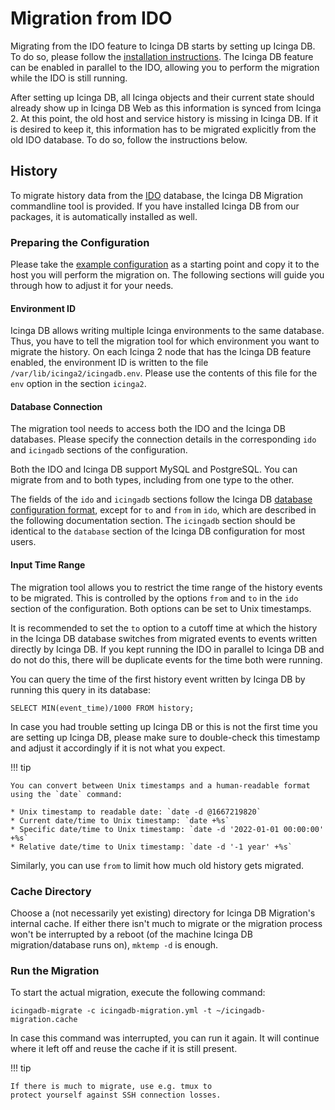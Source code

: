 # Migration from IDO

Migrating from the IDO feature to Icinga DB starts by setting up Icinga DB. To
do so, please follow the [installation instructions]. The Icinga DB feature can
be enabled in parallel to the IDO, allowing you to perform the migration while
the IDO is still running.

After setting up Icinga DB, all Icinga objects and their current state should
already show up in Icinga DB Web as this information is synced from Icinga 2.
At this point, the old host and service history is missing in Icinga DB. If it
is desired to keep it, this information has to be migrated explicitly from the
old IDO database. To do so, follow the instructions below.

## History

To migrate history data from the [IDO] database, the Icinga DB Migration
commandline tool is provided. If you have installed Icinga DB from our
packages, it is automatically installed as well.

### Preparing the Configuration

Please take the [example configuration] as a starting point and copy it to the
host you will perform the migration on. The following sections will guide you
through how to adjust it for your needs.

#### Environment ID

Icinga DB allows writing multiple Icinga environments to the same database.
Thus, you have to tell the migration tool for which environment you want to
migrate the history. On each Icinga 2 node that has the Icinga DB feature
enabled, the environment ID is written to the file
`/var/lib/icinga2/icingadb.env`. Please use the contents of this file for the
`env` option in the section `icinga2`.

#### Database Connection

The migration tool needs to access both the IDO and the Icinga DB databases.
Please specify the connection details in the corresponding `ido` and `icingadb`
sections of the configuration.

Both the IDO and Icinga DB support MySQL and PostgreSQL. You can migrate from
and to both types, including from one type to the other.

The fields of the `ido` and `icingadb` sections follow the Icinga DB
[database configuration format](03-Configuration.md#database-configuration),
except for `to` and `from` in `ido`, which are described in the following
documentation section. The `icingadb` section should be identical to the
`database` section of the Icinga DB configuration for most users.

#### Input Time Range

The migration tool allows you to restrict the time range of the history events
to be migrated. This is controlled by the options `from` and `to` in the `ido`
section of the configuration. Both options can be set to Unix timestamps.

It is recommended to set the `to` option to a cutoff time at which the history
in the Icinga DB database switches from migrated events to events written
directly by Icinga DB. If you kept running the IDO in parallel to Icinga DB and
do not do this, there will be duplicate events for the time both were running.

You can query the time of the first history event written by Icinga DB by
running this query in its database:

```
SELECT MIN(event_time)/1000 FROM history;
```

In case you had trouble setting up Icinga DB or this is not the first time you
are setting up Icinga DB, please make sure to double-check this timestamp and
adjust it accordingly if it is not what you expect.

!!! tip

    You can convert between Unix timestamps and a human-readable format using the `date` command:

    * Unix timestamp to readable date: `date -d @1667219820`
    * Current date/time to Unix timestamp: `date +%s`
    * Specific date/time to Unix timestamp: `date -d '2022-01-01 00:00:00' +%s`
    * Relative date/time to Unix timestamp: `date -d '-1 year' +%s`

Similarly, you can use `from` to limit how much old history gets migrated.

### Cache Directory

Choose a (not necessarily yet existing) directory for Icinga DB Migration's
internal cache. If either there isn't much to migrate or the migration
process won't be interrupted by a reboot (of the machine
Icinga DB migration/database runs on), `mktemp -d` is enough.

### Run the Migration

To start the actual migration, execute the following command:

```shell
icingadb-migrate -c icingadb-migration.yml -t ~/icingadb-migration.cache
```

In case this command was interrupted, you can run it again. It will continue
where it left off and reuse the cache if it is still present.

!!! tip

    If there is much to migrate, use e.g. tmux to
    protect yourself against SSH connection losses.

[installation instructions]: 02-Installation.md
[IDO]: https://icinga.com/docs/icinga-2/latest/doc/14-features/#ido-database-db-ido
[example configuration]: icingadb-migration.example.yml
